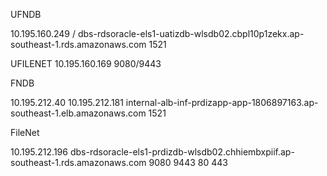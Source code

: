 UFNDB

10.195.160.249 / dbs-rdsoracle-els1-uatizdb-wlsdb02.cbpl10p1zekx.ap-southeast-1.rds.amazonaws.com 1521

UFILENET
10.195.160.169 9080/9443

FNDB

10.195.212.40
10.195.212.181
internal-alb-inf-prdizapp-app-1806897163.ap-southeast-1.elb.amazonaws.com 1521

FileNet

10.195.212.196
dbs-rdsoracle-els1-prdizdb-wlsdb02.chhiembxpiif.ap-southeast-1.rds.amazonaws.com 9080 9443 80 443
